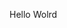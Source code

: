 Hello Wolrd














































































































































































































































































































































































































































































